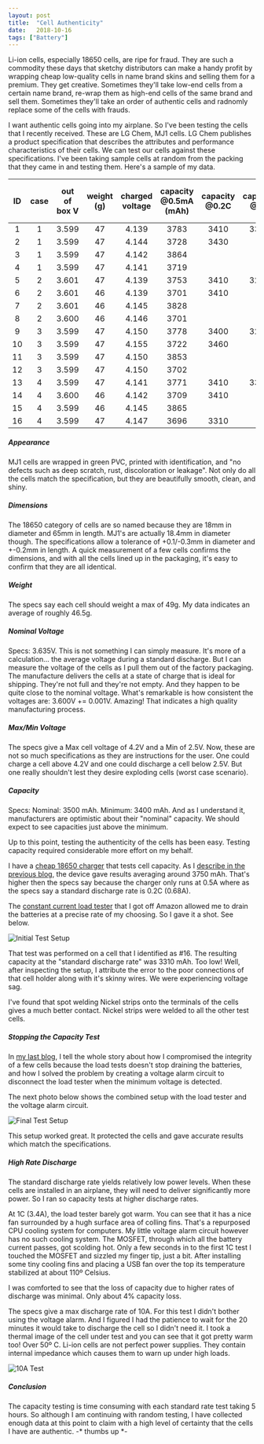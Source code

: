 ```yaml
---
layout: post
title:  "Cell Authenticity"
date:   2018-10-16
tags: ["Battery"]
---
```


Li-ion cells, especially 18650 cells, are ripe for fraud.  They are such a commodity these days that sketchy distributors can make a handy profit by wrapping cheap low-quality cells in name brand skins and selling them for a premium.  They get creative.  Sometimes they'll take low-end cells from a certain name brand, re-wrap them as high-end cells of the same brand and sell them.  Sometimes they'll take an order of authentic cells and radnomly replace some of the cells with frauds.

I want authentic cells going into my airplane.  So I've been testing the cells that I recently received.  These are LG Chem, MJ1 cells.  LG Chem publishes a product specification that describes the attributes and performance characteristics of their cells.  We can test our cells against these specifications.  I've been taking sample cells at random from the packing that they came in and testing them.  Here's a sample of my data.

|ID|case|out of box V|weight (g)|charged voltage|capacity @0.5mA (mAh)|capacity @0.2C|	capacity @1C|% loss 0.2 - 1C|
| :-: | :-: | :-:   | :-: | :-:   | :-:  | :-:  | :-:  | :-:   |
| 1   | 1   | 3.599 | 47  | 4.139 | 3783 | 3410 | 3330 | 2.35% |
| 2   | 1   | 3.599 | 47  | 4.144 | 3728 | 3430 |      |       |
| 3   | 1   | 3.599 | 47  | 4.142 | 3864 |      |      |       |
| 4   | 1   | 3.599 | 47  | 4.141 | 3719 |      |      |       |
| 5   | 2   | 3.601 | 47  | 4.139 | 3753 | 3410 | 3290 | 3.52% |
| 6   | 2   | 3.601 | 46  | 4.139 | 3701 | 3410 |      |       |
| 7   | 2   | 3.601 | 46  | 4.145 | 3828 |      |      |       |
| 8   | 2   | 3.600 | 46  | 4.146 | 3701 |      |      |       |
| 9   | 3   | 3.599 | 47  | 4.150 | 3778 | 3400 | 3250 | 4.41% |
| 10  | 3   | 3.599 | 47  | 4.155 | 3722 | 3460 |      |       |
| 11  | 3   | 3.599 | 47  | 4.150 | 3853 |      |      |       |
| 12  | 3   | 3.599 | 47  | 4.150 | 3702 |      |      |       |
| 13  | 4   | 3.599 | 47  | 4.141 | 3771 | 3410 | 3320 | 2.64% |
| 14  | 4   | 3.600 | 46  | 4.142 | 3709 | 3410 |      |       |
| 15  | 4   | 3.599 | 46  | 4.145 | 3865 |      |      |       |
| 16  | 4   | 3.599 | 47  | 4.147 | 3696 | 3310 |      |       |  

##### Appearance 

MJ1 cells are wrapped in green PVC, printed with identification, and "no defects such as deep scratch, rust, discoloration or leakage".  Not only do all the cells match the specification, but they are beautifully smooth, clean, and shiny.

##### Dimensions

The 18650 category of cells are so named because they are 18mm in diameter and 65mm in length.  MJ1's are actually 18.4mm in diameter though.  The specifications allow a tolerance of +0.1/-0.3mm in diameter and +-0.2mm in length.  A quick measurement of a few cells confirms the dimensions, and with all the cells lined up in the packaging, it's easy to confirm that they are all identical. 

##### Weight

The specs say each cell should weight a max of 49g.  My data indicates an average of roughly 46.5g.

##### Nominal Voltage

Specs: 3.635V.  This is not something I can simply measure.  It's more of a calculation... the average voltage during a standard discharge.  But I can measure the voltage of the cells as I pull them out of the factory packaging.  The manufacture delivers the cells at a state of charge that is ideal for shipping.  They're not full and they're not empty.  And they happen to be quite close to the nominal voltage.  What's remarkable is how consistent the voltages are: 3.600V += 0.001V.  Amazing!  That indicates a high quality manufacturing process.  

##### Max/Min Voltage

The specs give a Max cell voltage of 4.2V and a Min of 2.5V.  Now, these are not so much specifications as they are instructions for the user.  One could charge a cell above 4.2V and one could discharge a cell below 2.5V. But one really shouldn't lest they desire exploding cells (worst case scenario).


##### Capacity

Specs:  Nominal: 3500 mAh.  Minimum: 3400 mAh.  And as I understand it, manufacturers are optimistic about their "nominal" capacity.  We should expect to see capacities just above the minimum.  

Up to this point, testing the authenticity of the cells has been easy.  Testing capacity required considerable more effort on my behalf. 

I have a [cheap 18650 charger](https://www.amazon.com/Charger-Display-Intelligent-Battery-Batteries/dp/B071GKZB2G/ref=sr_1_24) that tests cell capacity.  As I [describe in the previous blog](/eflight/2018/10/02/voltage-alarm.html#testing-battery-authenticity), the device gave results averaging around 3750 mAh.  That's higher then the specs say because the charger only runs at 0.5A where as the specs say a standard discharge rate is 0.2C (0.68A).         

The [constant current load tester](https://www.amazon.com/gp/product/B07F3NHHST/ref=oh_aui_search_detailpage?ie=UTF8&psc=1) that I got off Amazon allowed me to drain the batteries at a precise rate of my choosing.  So I gave it a shot.  See below.
 
![Initial Test Setup](/eflight/img/2018-10-16/2.jpg)

That test was performed on a cell that I identified as #16.  The resulting capacity at the "standard discharge rate" was 3310 mAh.  Too low! Well, after inspecting the setup, I attribute the error to the poor connections of that cell holder along with it's skinny wires. We were experiencing voltage sag.

I've found that spot welding Nickel strips onto the terminals of the cells gives a much better contact.  Nickel strips were welded to all the other test cells.


#####  Stopping the Capacity Test

In [my last blog](/eflight/2018/10/02/voltage-alarm.html#testing-battery-authenticity), I tell the whole story about how I compromised the integrity of a few cells because the load tests doesn't stop draining the batteries, and how I solved the problem by creating a voltage alarm circuit to disconnect the load tester when the minimum voltage is detected.

The next photo below shows the combined setup with the load tester and the voltage alarm circuit.

![Final Test Setup](/eflight/img/2018-10-02/5.jpg)

This setup worked great.  It protected the cells and gave accurate results which match the specifications.

#####  High Rate Discharge

The standard discharge rate yields relatively low power levels.  When these cells are installed in an airplane, they will need to deliver significantly more power.  So I ran so capacity tests at higher discharge rates.  

At 1C (3.4A), the load tester barely got warm.  You can see that it has a nice fan surrounded by a hugh surface area of colling fins.  That's a repurposed CPU cooling system for computers.  My little voltage alarm circuit however has no such cooling system.  The MOSFET, through which all the battery current passes, got scolding hot.  Only a few seconds in to the first 1C test I touched the MOSFET and sizzled my finger tip, just a bit.  After installing some tiny cooling fins and placing a USB fan over the top its temperature stabilized at about 110º Celsius.  

I was comforted to see that the loss of capacity due to higher rates of discharge was minimal.  Only about 4% capacity loss.

The specs give a max discharge rate of 10A.  For this test I didn't bother using the voltage alarm.  And I figured I had the patience to wait for the 20 minutes it would take to discharge the cell so I didn't need it.  I took a thermal image of the cell under test and you can see that it got pretty warm too!  Over 50º C.  Li-ion cells are not perfect power supplies.  They contain internal impedance which causes them to warn up under high loads.       

![10A Test](/eflight/img/2018-10-16/1.jpg)

##### Conclusion

The capacity testing is time consuming with each standard rate test taking 5 hours.  So although I am continuing with random testing, I have collected enough data at this point to claim with a high level of certainty that the cells I have are authentic.  -* thumbs up *- 
